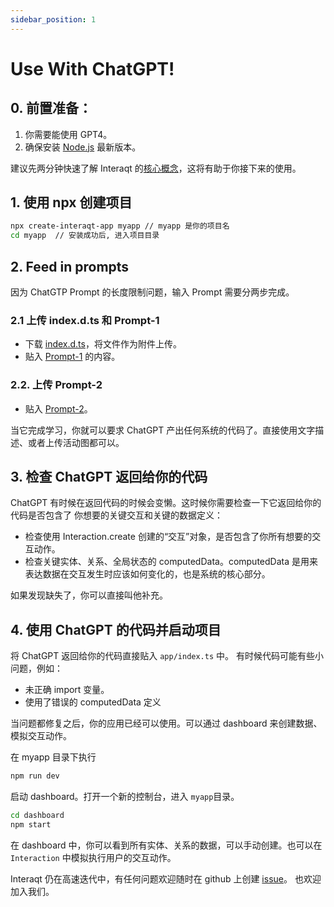 ```yaml
---
sidebar_position: 1
---
```


# Use With ChatGPT!

## 0. 前置准备：
1. 你需要能使用 GPT4。 
2. 确保安装 [Node.js](https://nodejs.org) 最新版本。 


建议先两分钟快速了解 Interaqt 的[核心概念](./Concepts.md)，这将有助于你接下来的使用。

## 1. 使用 npx 创建项目

```bash
npx create-interaqt-app myapp // myapp 是你的项目名
cd myapp  // 安装成功后, 进入项目目录
```

## 2. Feed in prompts

因为 ChatGTP Prompt 的长度限制问题，输入 Prompt 需要分两步完成。

### 2.1 上传 index.d.ts 和 Prompt-1
- 下载 [index.d.ts](https://raw.githubusercontent.com/InteraqtDev/interaqt/main/packages/runtime/docs/zh_cn/prompt/index.d.ts)，将文件作为附件上传。
- 贴入 [Prompt-1](https://raw.githubusercontent.com/InteraqtDev/interaqt/main/packages/runtime/docs/zh_cn/prompt/PROMPT.md) 的内容。 


### 2.2. 上传 Prompt-2
- 贴入 [Prompt-2](https://raw.githubusercontent.com/InteraqtDev/interaqt/main/packages/runtime/docs/zh_cn/prompt/PROMPT-2.md)。

当它完成学习，你就可以要求 ChatGPT 产出任何系统的代码了。直接使用文字描述、或者上传活动图都可以。

## 3. 检查 ChatGPT 返回给你的代码

ChatGPT 有时候在返回代码的时候会变懒。这时候你需要检查一下它返回给你的代码是否包含了
你想要的关键交互和关键的数据定义：

- 检查使用 Interaction.create 创建的“交互”对象，是否包含了你所有想要的交互动作。
- 检查关键实体、关系、全局状态的 computedData。computedData 是用来表达数据在交互发生时应该如何变化的，也是系统的核心部分。

如果发现缺失了，你可以直接叫他补充。

## 4. 使用 ChatGPT 的代码并启动项目

将 ChatGPT 返回给你的代码直接贴入 `app/index.ts` 中。
有时候代码可能有些小问题，例如：

- 未正确 import 变量。
- 使用了错误的 computedData 定义

当问题都修复之后，你的应用已经可以使用。可以通过 dashboard 来创建数据、模拟交互动作。

在 myapp 目录下执行
```bash
npm run dev
```

启动 dashboard。打开一个新的控制台，进入 `myapp`目录。
```bash
cd dashboard
npm start
```

在 dashboard 中，你可以看到所有实体、关系的数据，可以手动创建。也可以在 `Interaction` 中模拟执行用户的交互动作。

Interaqt 仍在高速迭代中，有任何问题欢迎随时在 github 上创建 [issue](https://github.com/InteraqtDev/interaqt/issues)。
也欢迎加入我们。

